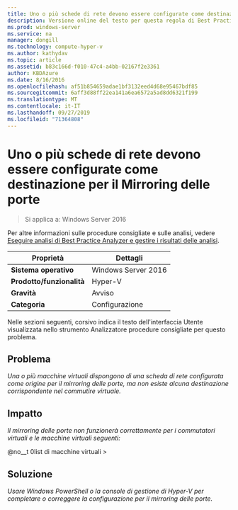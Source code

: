 ```yaml
---
title: Uno o più schede di rete devono essere configurate come destinazione per il Mirroring delle porte
description: Versione online del testo per questa regola di Best Practices Analyzer.
ms.prod: windows-server
ms.service: na
manager: dongill
ms.technology: compute-hyper-v
ms.author: kathydav
ms.topic: article
ms.assetid: b83c166d-f010-47c4-a4bb-02167f2e3361
author: KBDAzure
ms.date: 8/16/2016
ms.openlocfilehash: af51b854659adae1bf3132eed4d68e95467bdf85
ms.sourcegitcommit: 6aff3d88ff22ea141a6ea6572a5ad8dd6321f199
ms.translationtype: MT
ms.contentlocale: it-IT
ms.lasthandoff: 09/27/2019
ms.locfileid: "71364808"
---
```

# <a name="one-or-more-network-adapters-should-be-configured-as-the-destination-for-port-mirroring"></a>Uno o più schede di rete devono essere configurate come destinazione per il Mirroring delle porte

>Si applica a: Windows Server 2016

Per altre informazioni sulle procedure consigliate e sulle analisi, vedere [Eseguire analisi di Best Practice Analyzer e gestire i risultati delle analisi](https://go.microsoft.com/fwlink/p/?LinkID=223177).  
  
|Proprietà|Dettagli|  
|-|-|  
|**Sistema operativo**|Windows Server 2016|  
|**Prodotto/funzionalità**|Hyper-V|  
|**Gravità**|Avviso|  
|**Categoria**|Configurazione|  
  
Nelle sezioni seguenti, corsivo indica il testo dell'interfaccia Utente visualizzata nello strumento Analizzatore procedure consigliate per questo problema.  
  
## <a name="issue"></a>**Problema**  
*Una o più macchine virtuali dispongono di una scheda di rete configurata come origine per il mirroring delle porte, ma non esiste alcuna destinazione corrispondente nel commutire virtuale.*  
  
## <a name="impact"></a>**Impatto**  
*Il mirroring delle porte non funzionerà correttamente per i commutatori virtuali e le macchine virtuali seguenti:*  
  
@no__t 0list di macchine virtuali >  
  
## <a name="resolution"></a>**Soluzione**  
*Usare Windows PowerShell o la console di gestione di Hyper-V per completare o correggere la configurazione per il mirroring delle porte.*  
  


